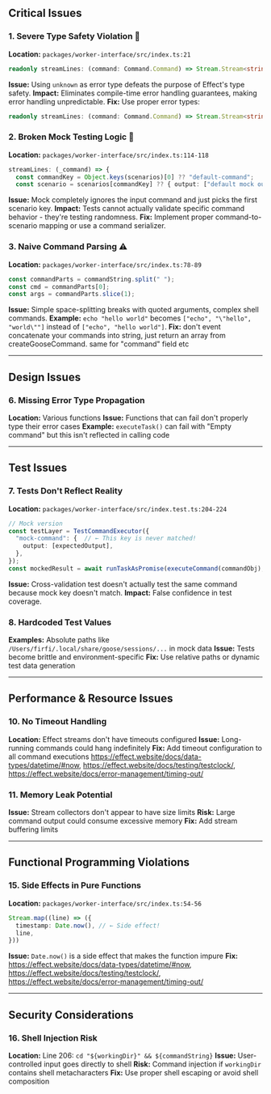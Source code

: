 

## Critical Issues

### 1. **Severe Type Safety Violation** 🚨
**Location:** `packages/worker-interface/src/index.ts:21`
```typescript
readonly streamLines: (command: Command.Command) => Stream.Stream<string, unknown>;
```
**Issue:** Using `unknown` as error type defeats the purpose of Effect's type safety.
**Impact:** Eliminates compile-time error handling guarantees, making error handling unpredictable.
**Fix:** Use proper error types:
```typescript
readonly streamLines: (command: Command.Command) => Stream.Stream<string, Error1 | Error2>;
```

### 2. **Broken Mock Testing Logic** 🚨
**Location:** `packages/worker-interface/src/index.ts:114-118`
```typescript
streamLines: (_command) => {
  const commandKey = Object.keys(scenarios)[0] ?? "default-command";
  const scenario = scenarios[commandKey] ?? { output: ["default mock output"] };
```
**Issue:** Mock completely ignores the input command and just picks the first scenario key.
**Impact:** Tests cannot actually validate specific command behavior - they're testing randomness.
**Fix:** Implement proper command-to-scenario mapping or use a command serializer.

### 3. **Naive Command Parsing** ⚠️
**Location:** `packages/worker-interface/src/index.ts:78-89`
```typescript
const commandParts = commandString.split(" ");
const cmd = commandParts[0];
const args = commandParts.slice(1);
```
**Issue:** Simple space-splitting breaks with quoted arguments, complex shell commands.
**Example:** `echo "hello world"` becomes `["echo", "\"hello", "world\""]` instead of `["echo", "hello world"]`.
**Fix:** don't event concatenate your commands into string, just return an array from createGooseCommand. same for "command" field etc

---

## Design Issues

### 6. **Missing Error Type Propagation**
**Location:** Various functions
**Issue:** Functions that can fail don't properly type their error cases
**Example:** `executeTask()` can fail with "Empty command" but this isn't reflected in calling code

---

## Test Issues

### 7. **Tests Don't Reflect Reality**
**Location:** `packages/worker-interface/src/index.test.ts:204-224`
```typescript
// Mock version
const testLayer = TestCommandExecutor({
  "mock-command": {  // ← This key is never matched!
    output: [expectedOutput],
  },
});
const mockedResult = await runTaskAsPromise(executeCommand(commandObj), testLayer);
```
**Issue:** Cross-validation test doesn't actually test the same command because mock key doesn't match.
**Impact:** False confidence in test coverage.

### 8. **Hardcoded Test Values**
**Examples:** Absolute paths like `/Users/firfi/.local/share/goose/sessions/...` in mock data
**Issue:** Tests become brittle and environment-specific
**Fix:** Use relative paths or dynamic test data generation

---

## Performance & Resource Issues

### 10. **No Timeout Handling**
**Location:** Effect streams don't have timeouts configured
**Issue:** Long-running commands could hang indefinitely
**Fix:** Add timeout configuration to all command executions https://effect.website/docs/data-types/datetime/#now, https://effect.website/docs/testing/testclock/, https://effect.website/docs/error-management/timing-out/

### 11. **Memory Leak Potential**
**Issue:** Stream collectors don't appear to have size limits
**Risk:** Large command output could consume excessive memory
**Fix:** Add stream buffering limits 

---


## Functional Programming Violations

### 15. **Side Effects in Pure Functions**
**Location:** `packages/worker-interface/src/index.ts:54-56`
```typescript
Stream.map((line) => ({
  timestamp: Date.now(), // ← Side effect!
  line,
}))
```
**Issue:** `Date.now()` is a side effect that makes the function impure
**Fix:** https://effect.website/docs/data-types/datetime/#now, https://effect.website/docs/testing/testclock/, https://effect.website/docs/error-management/timing-out/

---

## Security Considerations

### 16. **Shell Injection Risk**
**Location:** Line 206: `cd "${workingDir}" && ${commandString}`
**Issue:** User-controlled input goes directly to shell
**Risk:** Command injection if `workingDir` contains shell metacharacters
**Fix:** Use proper shell escaping or avoid shell composition

